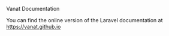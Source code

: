 Vanat Documentation

You can find the online version of the Laravel documentation at https://vanat.github.io